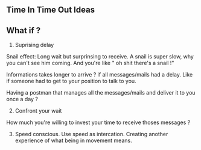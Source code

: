 ## Time In Time Out Ideas

## What if ?

1) Suprising delay 

Snail effect: Long wait but surprinsing to receive. A snail is super slow, why you can't see him coming. And you're like " oh shit there's a snail !"

Informations takes longer to arrive ? if all messages/mails had a delay. Like if someone had to get to your position to talk to you.

Having a postman that manages all the messages/mails and deliver it to you once a day ? 

2) Confront your wait 

How much you're willing to invest your time to receive thoses messages ? 


3) Speed conscious. Use speed as intercation. Creating another experience of what being in movement means.